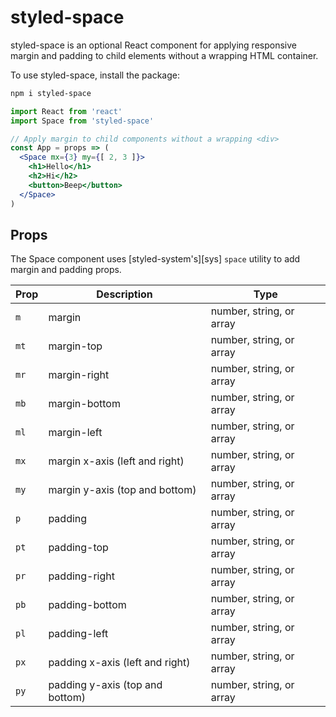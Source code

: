 
# styled-space

styled-space is an optional React component for applying responsive margin and padding to child elements without a wrapping HTML container.

To use styled-space, install the package:

```sh
npm i styled-space
```

```jsx
import React from 'react'
import Space from 'styled-space'

// Apply margin to child components without a wrapping <div>
const App = props => (
  <Space mx={3} my={[ 2, 3 ]}>
    <h1>Hello</h1>
    <h2>Hi</h2>
    <button>Beep</button>
  </Space>
)
```

## Props

The Space component uses [styled-system's][sys] `space` utility to add margin and padding props.

Prop | Description | Type
---|---|---
`m` | margin | number, string, or array
`mt` | margin-top | number, string, or array
`mr` | margin-right | number, string, or array
`mb` | margin-bottom | number, string, or array
`ml` | margin-left | number, string, or array
`mx` | margin x-axis (left and right) | number, string, or array
`my` | margin y-axis (top and bottom) | number, string, or array
`p` | padding | number, string, or array
`pt` | padding-top | number, string, or array
`pr` | padding-right | number, string, or array
`pb` | padding-bottom | number, string, or array
`pl` | padding-left | number, string, or array
`px` | padding x-axis (left and right) | number, string, or array
`py` | padding y-axis (top and bottom) | number, string, or array

